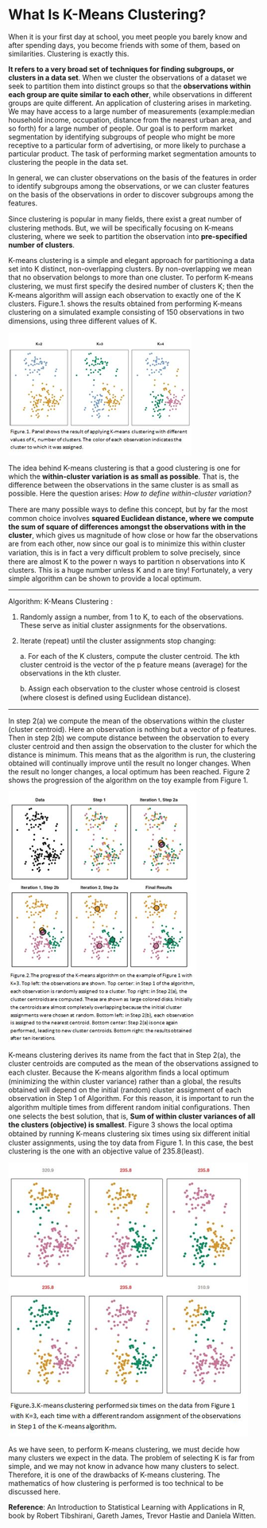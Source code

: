 # What Is K-Means Clustering?
When it is your first day at school, you meet people you barely know and after spending days, you become friends with some of them, based on similarities. Clustering is exactly this.

**It refers to a very broad set of techniques for finding subgroups, or clusters in a data set**. When we cluster the observations of a dataset we seek to partition them into distinct groups so that the **observations within each group are quite similar to each other**, while observations in different groups are quite different. An application of clustering arises in marketing. We may have access to a large number of measurements (example:median household income, occupation, distance from the nearest urban area, and so forth) for a large number of people. Our goal is to perform market segmentation by identifying subgroups of people who might be more receptive to a particular form of advertising, or more likely to purchase a particular product. The task of performing market segmentation amounts to clustering the people in the data set.

In general, we can cluster observations on the basis of the features in order to identify subgroups among the observations, or we can cluster features on the basis of the observations in order to discover subgroups among the features.

Since clustering is popular in many ﬁelds, there exist a great number of clustering methods. But, we will be specifically focusing on K-means clustering, where we seek to partition the observation into **pre-specified number of clusters**.

K-means clustering is a simple and elegant approach for partitioning a data set into K distinct, non-overlapping clusters. By non-overlapping we mean that no observation belongs to more than one cluster. To perform K-means clustering, we must ﬁrst specify the desired number of clusters K; then the K-means algorithm will assign each observation to exactly one of the K clusters. Figure.1. shows the results obtained from performing K-means clustering on a simulated example consisting of 150 observations in two dimensions, using three diﬀerent values of K.

![](/images/k_means_1.JPG "Source: An Introduction to Statistical Learning with Applications in R, book by Robert Tibshirani, Gareth James, Trevor Hastie and Daniela Witten.")

The idea behind K-means clustering is that a good clustering is one for which the **within-cluster variation is as small as possible**. That is, the difference between the observations in the same cluster is as small as possible. Here the question arises: *How to define within-cluster variation?*

There are many possible ways to deﬁne this concept, but by far the most common choice involves **squared Euclidean distance, where we compute the sum of square of differences amongst the observations with in the cluster**, which gives us magnitude of how close or how far the observations are from each other, now since our goal is to minimize this within cluster variation, this is in fact a very diﬃcult problem to solve precisely, since there are almost K to the power n ways to partition n observations into K clusters. This is a huge number unless K and n are tiny! Fortunately, a very simple algorithm can be shown to provide a local optimum.

___________________________________________________________________________________________________________________________________________________________________________
Algorithm: K-Means Clustering :
            
1. Randomly assign a number, from 1 to K, to each of the observations. These serve as initial cluster assignments for the observations.
            
2. Iterate (repeat) until the cluster assignments stop changing:

    a. For each of the K clusters, compute the cluster centroid. The kth cluster centroid is the vector of the p feature means (average) for the observations in the kth cluster.

    b. Assign each observation to the cluster whose centroid is closest (where closest is deﬁned using Euclidean distance).
    
______________________________________________________________________________________________________________________________________________________________________________        
In step 2(a) we compute the mean of the observations within the cluster (cluster centroid). Here an observation is nothing but a vector of p features. Then in step 2(b) we compute distance between the observation to every cluster centroid and then assign the observation to the cluster for which the distance is minimum. This means that as the algorithm is run, the clustering obtained will continually improve until the result no longer changes. When the result no longer changes, a local optimum has been reached. Figure 2 shows the progression of the algorithm on the toy example from Figure 1.

![](/images/k_means_2.JPG "Source: An Introduction to Statistical Learning with Applications in R, book by Robert Tibshirani, Gareth James, Trevor Hastie and Daniela Witten.")

K-means clustering derives its name from the fact that in Step 2(a), the cluster centroids are computed as the mean of the observations assigned to each cluster. Because the K-means algorithm ﬁnds a local optimum (minimizing the within cluster variance) rather than a global, the results obtained will depend on the initial (random) cluster assignment of each observation in Step 1 of Algorithm. For this reason, it is important to run the algorithm multiple times from diﬀerent random initial conﬁgurations. Then one selects the best solution, that is, **Sum of within cluster variances of all the clusters (objective) is smallest**. Figure 3 shows the local optima obtained by running K-means clustering six times using six diﬀerent initial cluster assignments, using the toy data from Figure 1. In this case, the best clustering is the one with an objective value of 235.8(least).

![](/images/k_means_3.JPG "Source: An Introduction to Statistical Learning with Applications in R, book by Robert Tibshirani, Gareth James, Trevor Hastie and Daniela Witten.")

As we have seen, to perform K-means clustering, we must decide how many clusters we expect in the data. The problem of selecting K is far from simple, and we may not know in advance how many clusters to select. Therefore, it is one of the drawbacks of K-means clustering. The mathematics of how clustering is performed is too technical to be discussed here.

**Reference**: An Introduction to Statistical Learning with Applications in R, book by Robert Tibshirani, Gareth James, Trevor Hastie and Daniela Witten.

